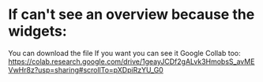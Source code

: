 # If can't see an overview because the widgets:
You can download the file
If you want you can see it Google Collab too: https://colab.research.google.com/drive/1geayJCDf2gALvk3HmobsS_avMEVwHr8z?usp=sharing#scrollTo=pXDpiRzYU_G0
